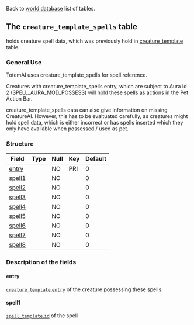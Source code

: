 Back to [world database](https://github.com/cmangos/issues/wiki/Mangosdb_struct) list of tables.

## The `creature_template_spells` table

holds creature spell data, which was previously hold in [creature_template](https://github.com/cmangos/issues/wiki/creature_template) table.

### General Use

TotemAI uses creature_template_spells for spell reference.

Creatures with creature_template_spells entry, which are subject to Aura Id 2 (SPELL_AURA_MOD_POSSESS) will hold these spells as actions in the Pet Action Bar.

creature_template_spells data can also give information on missing CreatureAI. However, this has to be evaltuated carefully, as creatures might hold spell data, which is either incorrect or has spells inserted which they only have available when possessed / used as pet.

### Structure

| Field | Type | Null | Key | Default |
| --- | --- | --- | --- | --- |
|[entry](creature_template_spells#entry)||NO|PRI|0|
|[spell1](creature_template_spells#spell1)||NO||0|
|[spell2](creature_template_spells#spell2)||NO||0|
|[spell3](creature_template_spells#spell3)||NO||0|
|[spell4](creature_template_spells#spell4)||NO||0|
|[spell5](creature_template_spells#spell4)||NO||0|
|[spell6](creature_template_spells#spell4)||NO||0|
|[spell7](creature_template_spells#spell4)||NO||0|
|[spell8](creature_template_spells#spell4)||NO||0|

### Description of the fields

#### entry

[`creature_template`.`entry`](Creature_template#entry) of the creature possessing these spells.

#### spell1

[`spell_template`.`id`](spell_template#id) of the spell